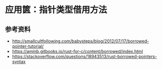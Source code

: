 # 应用篋：指针类型借用方法


## 参考资料
- http://smallcultfollowing.com/babysteps/blog/2012/07/17/borrowed-pointer-tutorial/
- https://aminb.gitbooks.io/rust-for-c/content/borrowed/index.html
- https://stackoverflow.com/questions/18943513/rust-borrowed-pointers-syntax